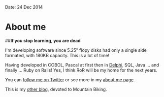 Date: 24 Dec 2014

# About me

##__If you stop learning, you are dead__

I'm developing software since 5.25" flopy disks had only a single side formated, with 180KB capacity. This is a lot of time!

Having developed in COBOL, Pascal at first then in [Delphi](http://www.embarcadero.com/products/delphi), SQL, Java ... and finally ... Ruby on Rails! Yes, I think RoR will be my home for the next years.

You can [follow me on Twitter](http://twitter.com/tiagoameller) or see more in my [about me page](http://about.me/tiagoameller).

This is my [other blog](http://www.tiagobtt.com), devoted to Mountain Biking.


